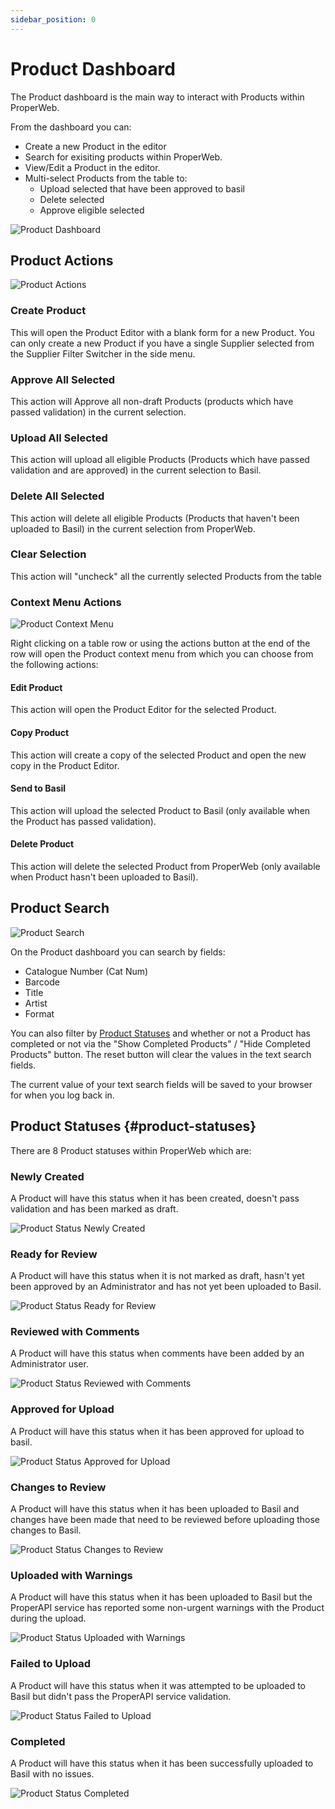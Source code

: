 ```yaml
---
sidebar_position: 0
---
```


# Product Dashboard
The Product dashboard is the main way to interact with Products within ProperWeb.

From the dashboard you can:
- Create a new Product in the editor
- Search for exisiting products within ProperWeb.
- View/Edit a Product in the editor.
- Multi-select Products from the table to:
  - Upload selected that have been approved to basil
  - Delete selected
  - Approve eligible selected

![Product Dashboard](../../static/img/pages/products/pw_products_product_dashboard.png)

## Product Actions
![Product Actions](../../static/img/pages/products/pw_products_product_actions.png)

### Create Product
This will open the Product Editor with a blank form for a new Product. You can only create a new Product if you have a single Supplier selected from the Supplier Filter Switcher in the side menu.

### Approve All Selected
This action will Approve all non-draft Products (products which have passed validation) in the current selection.

### Upload All Selected
This action will upload all eligible Products (Products which have passed validation and are approved) in the current selection to Basil.

### Delete All Selected
This action will delete all eligible Products (Products that haven't been uploaded to Basil) in the current selection from ProperWeb.

### Clear Selection
This action will "uncheck" all the currently selected Products from the table

### Context Menu Actions

![Product Context Menu](../../static/img/pages/products/pw_products_product_context_menu.png)

Right clicking on a table row or using the actions button at the end of the row will open the Product context menu from which you can choose from the following actions:
#### Edit Product
This action will open the Product Editor for the selected Product.

#### Copy Product
This action will create a copy of the selected Product and open the new copy in the Product Editor.

#### Send to Basil
This action will upload the selected Product to Basil (only available when the Product has passed validation).

#### Delete Product
This action will delete the selected Product from ProperWeb (only available when Product hasn't been uploaded to Basil).

## Product Search
![Product Search](../../static/img/pages/products/pw_products_product_search.png)

On the Product dashboard you can search by fields:
- Catalogue Number (Cat Num)
- Barcode
- Title 
- Artist
- Format

You can also filter by [Product Statuses](#product-statuses) and whether or not a Product has completed or not via the "Show Completed Products" / "Hide Completed Products" button. The reset button will clear the values in the text search fields.

The current value of your text search fields will be saved to your browser for when you log back in.

## Product Statuses {#product-statuses}
There are 8 Product statuses within ProperWeb which are:

### Newly Created
A Product will have this status when it has been created, doesn't pass validation and has been marked as draft.

![Product Status Newly Created](../../static/img/pages/products/statuses/pw_product_status_newly_created.png)

### Ready for Review
A Product will have this status when it is not marked as draft, hasn't yet been approved by an Administrator and has not yet been uploaded to Basil.

![Product Status Ready for Review](../../static/img/pages/products/statuses/pw_product_status_ready_for_review.png)

### Reviewed with Comments
A Product will have this status when comments have been added by an Administrator user.

![Product Status Reviewed with Comments](../../static/img/pages/products/statuses/pw_product_status_reviewed_with_comments.png)

### Approved for Upload
A Product will have this status when it has been approved for upload to basil.

![Product Status Approved for Upload](../../static/img/pages/products/statuses/pw_product_status_approved_for_upload.png)

### Changes to Review
A Product will have this status when it has been uploaded to Basil and changes have been made that need to be reviewed before uploading those changes to Basil.

![Product Status Changes to Review](../../static/img/pages/products/statuses/pw_product_status_changes_to_review.png)

### Uploaded with Warnings
A Product will have this status when it has been uploaded to Basil but the ProperAPI service has reported some non-urgent warnings with the Product during the upload.

![Product Status Uploaded with Warnings](../../static/img/pages/products/statuses/pw_product_status_uploaded_with_warnings.png)

### Failed to Upload
A Product will have this status when it was attempted to be uploaded to Basil but didn't pass the ProperAPI service validation.

![Product Status Failed to Upload](../../static/img/pages/products/statuses/pw_product_status_failed_to_upload.png)

### Completed
A Product will have this status when it has been successfully uploaded to Basil with no issues.

![Product Status Completed](../../static/img/pages/products/statuses/pw_product_status_completed.png)

